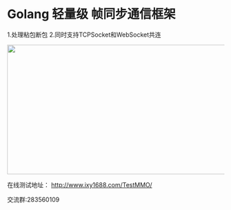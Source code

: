 # Golang 轻量级 帧同步通信框架

1.处理粘包断包
2.同时支持TCPSocket和WebSocket共连

<img src="http://ixy1688.com/img/test1000player.png" width = "520" height = "300" alt="" align=center />


在线测试地址： 
http://www.ixy1688.com/TestMMO/

交流群:283560109

